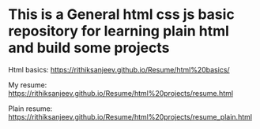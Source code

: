 # This is a General html css js basic repository for learning plain html and build some projects

Html basics: https://rithiksanjeev.github.io/Resume/html%20basics/

My resume: https://rithiksanjeev.github.io/Resume/html%20projects/resume.html

Plain resume: https://rithiksanjeev.github.io/Resume/html%20projects/resume_plain.html
